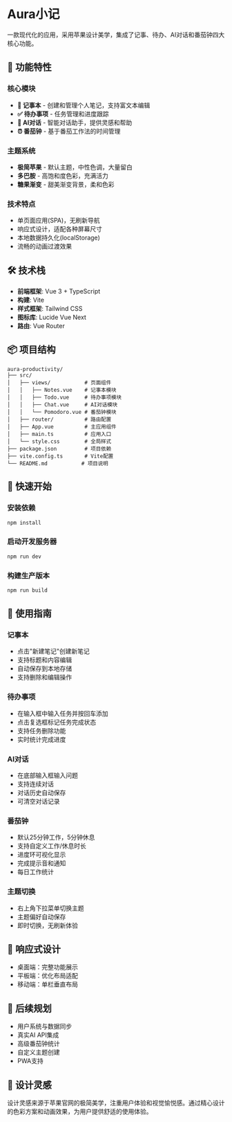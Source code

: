 # Aura小记

一款现代化的应用，采用苹果设计美学，集成了记事、待办、AI对话和番茄钟四大核心功能。

## 🚀 功能特性

### 核心模块
- **📓 记事本** - 创建和管理个人笔记，支持富文本编辑
- **✅ 待办事项** - 任务管理和进度跟踪
- **🤖 AI对话** - 智能对话助手，提供灵感和帮助
- **⏰ 番茄钟** - 基于番茄工作法的时间管理

### 主题系统
- **极简苹果** - 默认主题，中性色调，大量留白
- **多巴胺** - 高饱和度色彩，充满活力
- **糖果渐变** - 甜美渐变背景，柔和色彩

### 技术特点
- 单页面应用(SPA)，无刷新导航
- 响应式设计，适配各种屏幕尺寸
- 本地数据持久化(localStorage)
- 流畅的动画过渡效果

## 🛠️ 技术栈

- **前端框架**: Vue 3 + TypeScript
- **构建**: Vite
- **样式框架**: Tailwind CSS
- **图标库**: Lucide Vue Next
- **路由**: Vue Router

## 📦 项目结构

```
aura-productivity/
├── src/
│   ├── views/           # 页面组件
│   │   ├── Notes.vue    # 记事本模块
│   │   ├── Todo.vue     # 待办事项模块
│   │   ├── Chat.vue     # AI对话模块
│   │   └── Pomodoro.vue # 番茄钟模块
│   ├── router/          # 路由配置
│   ├── App.vue          # 主应用组件
│   ├── main.ts          # 应用入口
│   └── style.css        # 全局样式
├── package.json         # 项目依赖
├── vite.config.ts       # Vite配置
└── README.md           # 项目说明
```

## 🚦 快速开始

### 安装依赖
```bash
npm install
```

### 启动开发服务器
```bash
npm run dev
```

### 构建生产版本
```bash
npm run build
```

## 🎯 使用指南

### 记事本
- 点击"新建笔记"创建新笔记
- 支持标题和内容编辑
- 自动保存到本地存储
- 支持删除和编辑操作

### 待办事项
- 在输入框中输入任务并按回车添加
- 点击复选框标记任务完成状态
- 支持任务删除功能
- 实时统计完成进度

### AI对话
- 在底部输入框输入问题
- 支持连续对话
- 对话历史自动保存
- 可清空对话记录

### 番茄钟
- 默认25分钟工作，5分钟休息
- 支持自定义工作/休息时长
- 进度环可视化显示
- 完成提示音和通知
- 每日工作统计

### 主题切换
- 右上角下拉菜单切换主题
- 主题偏好自动保存
- 即时切换，无刷新体验

## 📱 响应式设计

- 桌面端：完整功能展示
- 平板端：优化布局适配
- 移动端：单栏垂直布局

## 🔮 后续规划

- 用户系统与数据同步
- 真实AI API集成
- 高级番茄钟统计
- 自定义主题创建
- PWA支持

## 🎨 设计灵感

设计灵感来源于苹果官网的极简美学，注重用户体验和视觉愉悦感。通过精心设计的色彩方案和动画效果，为用户提供舒适的使用体验。